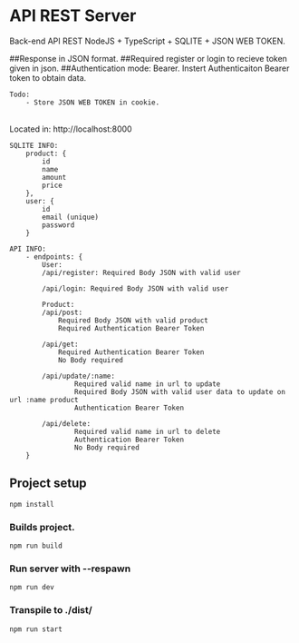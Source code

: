 # API REST Server
Back-end API REST NodeJS + TypeScript + SQLITE + JSON WEB TOKEN.

##Response in JSON format. 
##Required register or login to recieve token given in json. 
##Authentication mode: Bearer. Instert Authenticaiton Bearer token to obtain data.

```
Todo:
    - Store JSON WEB TOKEN in cookie.
```
<br>
Located in: http://localhost:8000

```
SQLITE INFO:
    product: {
        id
        name
        amount
        price
    },
    user: {
        id
        email (unique)
        password
    }
```

```
API INFO:
    - endpoints: {
        User:
        /api/register: Required Body JSON with valid user

        /api/login: Required Body JSON with valid user

        Product:
        /api/post: 
            Required Body JSON with valid product
            Required Authentication Bearer Token

        /api/get:
            Required Authentication Bearer Token
            No Body required

        /api/update/:name:
                Required valid name in url to update
                Required Body JSON with valid user data to update on url :name product
                Authentication Bearer Token

        /api/delete: 
                Required valid name in url to delete
                Authentication Bearer Token
                No Body required
    }
```

## Project setup
```
npm install
```
### Builds project.
```
npm run build
```
### Run server with --respawn
```
npm run dev
```
### Transpile to ./dist/
```
npm run start
```
